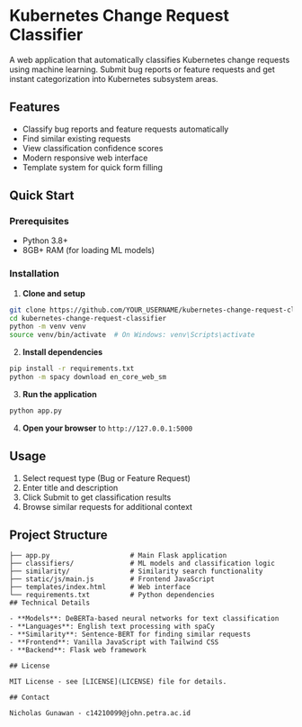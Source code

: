 # Kubernetes Change Request Classifier

A web application that automatically classifies Kubernetes change requests using machine learning. Submit bug reports or feature requests and get instant categorization into Kubernetes subsystem areas.

## Features

- Classify bug reports and feature requests automatically
- Find similar existing requests
- View classification confidence scores
- Modern responsive web interface
- Template system for quick form filling

## Quick Start

### Prerequisites

- Python 3.8+
- 8GB+ RAM (for loading ML models)

### Installation

1. **Clone and setup**

```bash
git clone https://github.com/YOUR_USERNAME/kubernetes-change-request-classifier.git
cd kubernetes-change-request-classifier
python -m venv venv
source venv/bin/activate  # On Windows: venv\Scripts\activate
```

2. **Install dependencies**

```bash
pip install -r requirements.txt
python -m spacy download en_core_web_sm
```

3. **Run the application**

```bash
python app.py
```

4. **Open your browser** to `http://127.0.0.1:5000`

## Usage

1. Select request type (Bug or Feature Request)
2. Enter title and description
3. Click Submit to get classification results
4. Browse similar requests for additional context

## Project Structure

```
├── app.py                    # Main Flask application
├── classifiers/              # ML models and classification logic
├── similarity/               # Similarity search functionality
├── static/js/main.js         # Frontend JavaScript
├── templates/index.html      # Web interface
└── requirements.txt          # Python dependencies
## Technical Details

- **Models**: DeBERTa-based neural networks for text classification
- **Languages**: English text processing with spaCy
- **Similarity**: Sentence-BERT for finding similar requests
- **Frontend**: Vanilla JavaScript with Tailwind CSS
- **Backend**: Flask web framework

## License

MIT License - see [LICENSE](LICENSE) file for details.

## Contact

Nicholas Gunawan - c14210099@john.petra.ac.id
```
